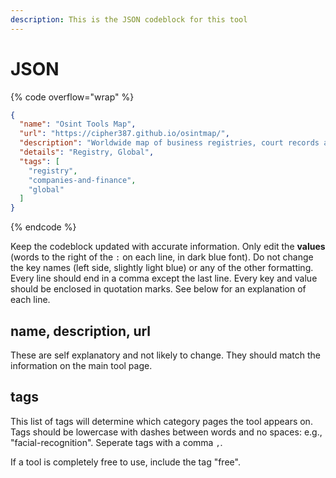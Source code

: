 ```yaml
---
description: This is the JSON codeblock for this tool
---
```


# JSON

{% code overflow="wrap" %}
```json
{
  "name": "Osint Tools Map",
  "url": "https://cipher387.github.io/osintmap/",
  "description": "Worldwide map of business registries, court records and other info, by @cyb\\_detective",
  "details": "Registry, Global",
  "tags": [
    "registry",
    "companies-and-finance",
    "global"
  ]
}
```
{% endcode %}

Keep the codeblock updated with accurate information. Only edit the **values** (words to the right of the `:` on each line, in dark blue font). Do not change the key names (left side, slightly light blue) or any of the other formatting. Every line should end in a comma except the last line. Every key and value should be enclosed in quotation marks. See below for an explanation of each line.&#x20;

## name, description, url

These are self explanatory and not likely to change. They should match the information on the main tool page.

## tags

This list of tags will determine which category pages the tool appears on. Tags should be lowercase with dashes between words and no spaces: e.g., "facial-recognition". Seperate tags with a comma `,`.

If a tool is completely free to use, include the tag "free".

